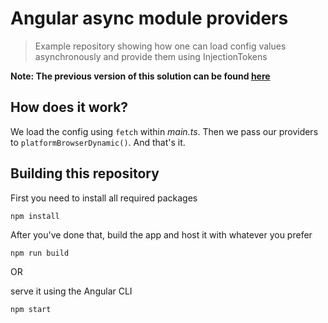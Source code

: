 # Angular async module providers

> Example repository showing how one can load config values asynchronously and provide them using InjectionTokens

**Note: The previous version of this solution can be found [here](https://github.com/beyerleinf/angular-async-module-providers/tree/previousVersion)**

## How does it work?

We load the config using `fetch` within _main.ts_. Then we pass our providers to `platformBrowserDynamic()`. And that's it.

## Building this repository

First you need to install all required packages

```
npm install
```

After you've done that, build the app and host it with whatever you prefer

```
npm run build
```

OR

serve it using the Angular CLI

```
npm start
```
